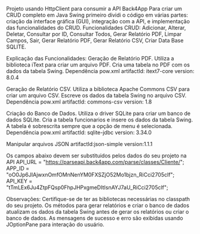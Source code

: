 Projeto usando HttpClient para consumir a API Back4App
Para criar um CRUD completo em Java Swing primeiro dividi o código em várias partes: criação da interface gráfica (GUI), integração com a API, e 
implementação das funcionalidades do CRUD.
Funcionalidades CRUD: Adicionar, Alterar, Deletar, Consultar por ID, Consultar Todos, Gerar Relatório PDF, Limpar Campos, Sair, Gerar Relatório PDF,
Gerar Relatório CSV, Criar Data Base SQLITE.

Explicação das Funcionalidades:
Geração de Relatório PDF.
Utiliza a biblioteca iText para criar um arquivo PDF.
Cria uma tabela no PDF com os dados da tabela Swing.
Dependência pow.xml
artifactId: itext7-core
version: 8.0.4

Geração de Relatório CSV.
Utiliza a biblioteca Apache Commons CSV para criar um arquivo CSV.
Escreve os dados da tabela Swing no arquivo CSV.
Dependência pow.xml
artifactId: commons-csv
version: 1.8

Criação do Banco de Dados.
Utiliza o driver SQLite para criar um banco de dados SQLite.
Cria a tabela funcionarios e insere os dados da tabela Swing.
A tabela é sobrescrita sempre que a opção de menu é selecionada.
Dependência pow.xml
artifactId: sqlite-jdbc
version: 3.34.0

Manipular arquivos JSON
artifactId:json-simple
version:1.1.1

Os campos abaixo devem ser substituidos pelos dados do seu projeto na API
API_URL = "https://parseapi.back4app.com/parse/classes/Cliente/";
APP_ID = "oO0Jp6JIAjwxnOmfOMnNenYM0FXSZjO52Mo1bjzn_RiCci2705clf";
API_KEY = "tTmLEx6Ju4ZtpFQsp0FhpJHPxgmeDItIsnAYJ7aU_RiCci2705clf";

Observações:
Certifique-se de ter as bibliotecas necessárias no classpath do seu projeto.
Os métodos para gerar relatórios e criar o banco de dados atualizam os dados da tabela Swing antes de gerar os relatórios ou criar o banco de dados.
As mensagens de sucesso e erro são exibidas usando JOptionPane para interação do usuário.
